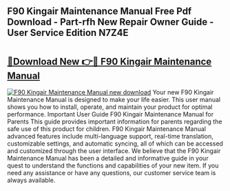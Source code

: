 ## F90 Kingair Maintenance Manual Free Pdf Download - Part-rfh New Repair Owner Guide - User Service Edition N7Z4E

# <h2><a href="http://bc72027.oget.top/?id=F90+Kingair+Maintenance+Manual">🔗Download New 👉🔴 F90 Kingair Maintenance Manual</a></h2>

[![F90 Kingair Maintenance Manual new download](https://i.imgur.com/5g1atiW.png)](http://bc72027.oget.top/?id=F90+Kingair+Maintenance+Manual)
Your new F90 Kingair Maintenance Manual is designed to make your life easier. This user manual shows you how to install, operate, and maintain your product for optimal performance. Important User Guide F90 Kingair Maintenance Manual for Parents This guide provides important information for parents regarding the safe use of this product for children. F90 Kingair Maintenance Manual advanced features include multi-language support, real-time translation, customizable settings, and automatic syncing, all of which can be accessed and customized through the user interface. We believe that the F90 Kingair Maintenance Manual has been a detailed and informative guide in your quest to understand the functions and capabilities of your new item. If you need any assistance or have any questions, our customer service team is always available.
